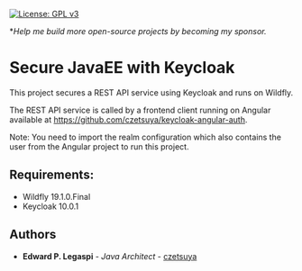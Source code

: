 [![License: GPL v3](https://img.shields.io/badge/License-GPLv3-blue.svg)](https://www.gnu.org/licenses/gpl-3.0)

**Help me build more open-source projects by becoming my sponsor.*

# Secure JavaEE with Keycloak

This project secures a REST API service using Keycloak and runs on Wildfly.

The REST API service is called by a frontend client running on Angular available at https://github.com/czetsuya/keycloak-angular-auth.

Note: You need to import the realm configuration which also contains the user from the Angular project to run this project.

## Requirements:

 * Wildfly 19.1.0.Final
 * Keycloak 10.0.1

## Authors

 * **Edward P. Legaspi** - *Java Architect* - [czetsuya](https://github.com/czetsuya)
